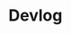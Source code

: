 # Devlog

<div class="row">
  <div class="col-6">
    <Midifungi :layers="['@220611/sketch']" title="22/06/11 - Emoji Evolution" help="/devlog/220611.html" />
  </div>
  <div class="col-6">
    <Midifungi :layers="['@220610/sketch']" title="22/06/10 - The Cuckoo's Clock" help="/devlog/220610.html" />
  </div>
  <div class="col-6">
    <Midifungi :layers="['@220609/sketch']" title="22/06/09 - The Cuckoo's Clock" help="/devlog/220609.html" />
  </div>
</div>
